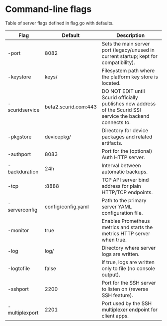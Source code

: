 # Command-line flags

Table of server flags defined in flag.go with defaults.

| Flag | Default | Description                                                                                                 |
|---|---|-------------------------------------------------------------------------------------------------------------|
| -port | 8082 | Sets the main server port (legacy/unused in current startup; kept for compatibility).                       |
| -keystore | keys/ | Filesystem path where the platform key store is located.                                                    |
| -scuridservice | beta2.scurid.com:443 | DO NOT EDIT until Scurid officially publishes new address of the Scurid SSI service the backend connects to. |
| -pkgstore | devicepkg/ | Directory for device packages and related artifacts.                                                        |
| -authport | 8083 | Port for the (optional) Auth HTTP server.                                                                   |
| -backduration | 24h | Interval between automatic backups.                                                                         |
| -tcp | :8888 | TCP API server bind address for plain HTTP/TCP endpoints.                                                   |
| -serverconfig | config/config.yaml | Path to the primary server YAML configuration file.                                                         |
| -monitor | true | Enables Prometheus metrics and starts the metrics HTTP server when true.                                    |
| -log | log/ | Directory where server logs are written.                                                                    |
| -logtofile | false | If true, logs are written only to file (no console output).                                                 |
| -sshport | 2200 | Port for the SSH server to listen on (reverse SSH feature).                                                 |
| -multiplexport | 2201 | Port used by the SSH multiplexer endpoint for client apps.                                                  |
